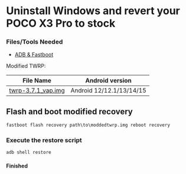 # Uninstall Windows and revert your POCO X3 Pro to stock

### Files/Tools Needed

- [ADB & Fastboot](https://developer.android.com/studio/releases/platform-tools)

Modified TWRP:

| File Name                                       | Android version |
|-------------------------------------------------|-----------------|
| [twrp-3.7.1_vap.img](https://github.com/woa-vayu/POCOX3Pro-Guides/releases/download/twrp/twrp-3.7.1_vap.img) | Android 12/12.1/13/14/15 |

## Flash and boot modified recovery

```cmd
fastboot flash recovery path\to\moddedtwrp.img reboot recovery
```

### Execute the restore script

```cmd
adb shell restore
```

#### Finished
